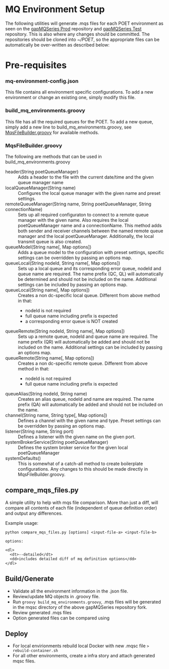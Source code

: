 # MQ Environment Setup

The following utilities will generate .mqs files for each POET environment as seen on the [gapMQSeries Prod](https://github.gapinc.com/eis/gapMQSeriesMQSC_PROD) repository and [gapMQSeries Test](https://github.gapinc.com/eis/gapMQSeriesMQSC_TEST) repository.
This is also where any changes should be committed. The repositories should be cloned into _~/POET_, so the appropriate files can be automatically be over-written as described below:

# Pre-requisites 

### mq-environment-config.json
This file contains all environment specific configurations. To add a new environment or change an existing one, simply modify this file.

### build_mq_environments.groovy
This file has all the required queues for the POET. To add a new queue, simply add a new line to build_mq_environments.groovy, see [MqsFileBuilder.groovy](MqsFileBuilder.groovy) for available methods. 

### MqsFileBuilder.groovy
The following are methods that can be used in build_mq_environments.groovy

<dl>
  <dt>header(String poetQueueManager)</dt>
  <dd>Adds a header to the file with the current date/time and the given queue manager name</dd>

  <dt>localQueueManager(String name)</dt>
  <dd>Configures the local queue manager with the given name and preset settings.</dd>

  <dt>remoteQueueManager(String name, String poetQueueManager, String connectionName)</dt>
  <dd>Sets up all required configuraton to connect to a remote queue manager with the given name. Also requires the local poetQueueManager name and a connectionName. This method adds both sender and receiver channels between the named remote queue manager and the local poetQueueManager. Additionally, the local transmit queue is also created.</dd>

  <dt>queueModel(String name[, Map options])</dt>
  <dd>Adds a queue model to the configuration with preset settings, specific settings can be overridden by passing an options map.</dd>

  <dt>queueLocal(String nodeId, String name[, Map options])</dt>
  <dd>Sets up a local queue and its corresponding error queue, nodeId and queue name are required. The name prefix (QC, QL) will automatically be determined and should not be included on the name. Additional settings can be included by passing an options map.</dd>

  <dt>queueLocal(String name[, Map options])</dt>
  <dd>Creates a non dc-specific local queue. Different from above method in that:
    <ul>
      <li>nodeId is not required</li>
      <li>full queue name including prefix is expected</li>
      <li>a corresponding error queue is NOT created</li>
    </ul>
  </dd>

  <dt>queueRemote(String nodeId, String name[, Map options])</dt>
  <dd>Sets up a remote queue, nodeId and queue name are required. The name prefix (QR) will automatically be added and should not be included on the name. Additional settings can be included by passing an options map.</dd>

  <dt>queueRemote(String name[, Map options])</dt>
  <dd>Creates a non dc-specific remote queue. Different from above method in that:
    <ul>
      <li>nodeId is not required</li>
      <li>full queue name including prefix is expected</li>
    </ul>
  </dd>

  <dt>queueAlias(String nodeId, String name)</dt>
  <dd>Creates an alias queue, nodeId and name are required. The name prefix (QA) will automatically be added and should not be included on the name.</dd>

  <dt>channel(String name, String type[, Map options])</dt>
  <dd>Defines a channel with the given name and type. Preset settings can be overridden by passing an options map.</dd>

  <dt>listener(String name, String port)</dt>
  <dd>Defines a listener with the given name on the given port.</dd>

  <dt>systemBrokerService(String poetQueueManager)</dt>
  <dd>Defines the system broker service for the given local poetQueueManager</dd>

  <dt>systemDefaults()</dt>
  <dd>This is somewhat of a catch-all method to create boilerplate configurations. Any changes to this should be made directly in MqsFileBuilder.groovy.</dd>
</dl>

## compare_mqs_files.py
A simple utility to help with mqs file comparison. More than just a diff, will compare all contents of each file (independent of queue definition order) and output any differences.

Example usage:

```
python compare_mqs_files.py [options] <input-file-a> <input-file-b>

options:

<dl>
  <dt>--detailed</dt>
  <dd>includes detailed diff of mq definition options</dd>
</dl>
```

## Build/Generate 
* Validate all the environment information in the .json file.  
* Review/update MQ objects in .groovy file. 
* Run `groovy build_mq_environments.groovy`, .mqs files will be generated in the mqsc directory of the above gapMQSeries repository fork.
* Review generated .mqs files
* Option generated files can be compared using 

## Deploy
* For local envirionments rebuild local Docker with new .mqsc file
  `> rebuild-container.sh` 
* For all other environments, create a infra story and attach generated mqsc files.  
